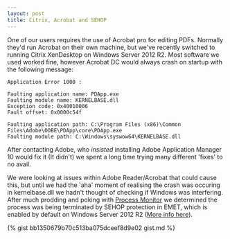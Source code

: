 ```yaml
---
layout: post
title: Citrix, Acrobat and SEHOP
---
```


One of our users requires the use of Acrobat pro for editing PDFs. Normally they'd run Acrobat on their own machine, but we've recently switched to running Citrix XenDesktop on Windows Server 2012 R2. Most software we used worked fine, however Acrobat DC would always crash on startup with the following message:

    Application Error 1000 :
 
    Faulting application name: PDApp.exe
    Faulting module name: KERNELBASE.dll
    Exception code: 0x40010006
    Fault offset: 0x0000c54f

    Faulting application path: C:\Program Files (x86)\Common Files\Adobe\OOBE\PDApp\core\PDApp.exe
    Faulting module path: C:\Windows\syswow64\KERNELBASE.dll

After contacting Adobe, who *insisted* installing Adobe Application Manager 10 would fix it (It didn't) we spent a long time trying many different 'fixes' to no avail.

We were looking at issues within Adobe Reader/Acrobat that could cause this, but until we had the 'aha' moment of realising the crash was occuring in kernelbase.dll we hadn't thought of checking if Windows was interfering. After much prodding and poking with [Process Monitor](https://technet.microsoft.com/en-us/sysinternals/processmonitor.aspx) we determined the process was being terminated by SEHOP protection in EMET, which is enabled by default on Windows Server 2012 R2 ([More info here](https://krebsonsecurity.com/2013/06/windows-security-101-emet-4-0/)).

{% gist bb1350679b70c513ba075dceef8d9e02 gist.md %}